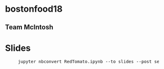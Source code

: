 # bostonfood18
Team McIntosh
---

# Slides
<pre>
     jupyter nbconvert RedTomato.ipynb --to slides --post serve
</pre>
